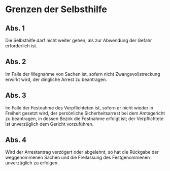 # Grenzen der Selbsthilfe



## Abs. 1

 Die Selbsthilfe darf nicht weiter gehen, als zur Abwendung der Gefahr erforderlich ist.

## Abs. 2

 Im Falle der Wegnahme von Sachen ist, sofern nicht Zwangsvollstreckung erwirkt wird, der dingliche Arrest zu beantragen.

## Abs. 3

 Im Falle der Festnahme des Verpflichteten ist, sofern er nicht wieder in Freiheit gesetzt wird, der persönliche Sicherheitsarrest bei dem Amtsgericht zu beantragen, in dessen Bezirk die Festnahme erfolgt ist; der Verpflichtete ist unverzüglich dem Gericht vorzuführen.

## Abs. 4

 Wird der Arrestantrag verzögert oder abgelehnt, so hat die Rückgabe der weggenommenen Sachen und die Freilassung des Festgenommenen unverzüglich zu erfolgen. 

